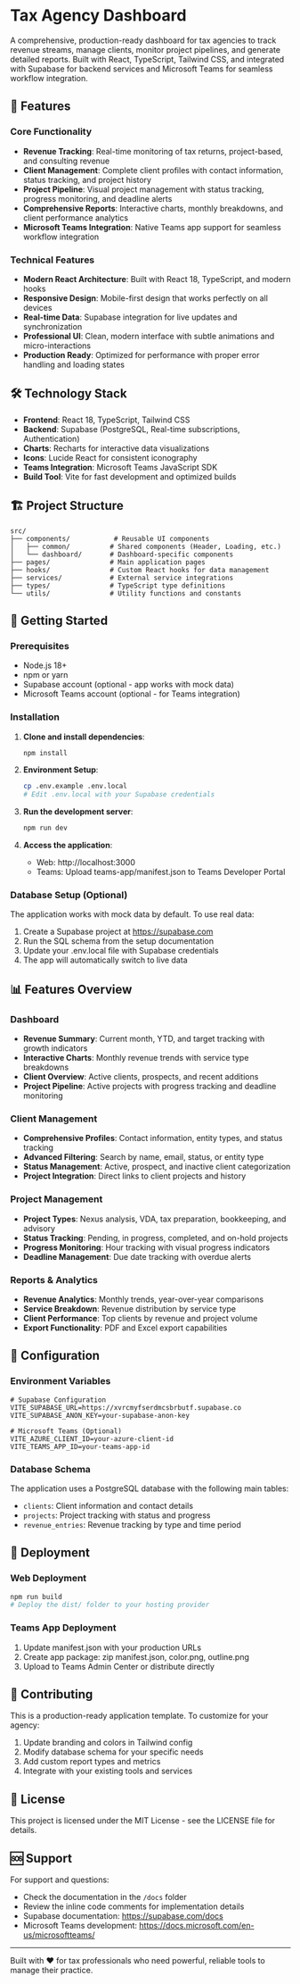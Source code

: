 # Tax Agency Dashboard

A comprehensive, production-ready dashboard for tax agencies to track revenue streams, manage clients, monitor project pipelines, and generate detailed reports. Built with React, TypeScript, Tailwind CSS, and integrated with Supabase for backend services and Microsoft Teams for seamless workflow integration.

## 🚀 Features

### Core Functionality

- **Revenue Tracking**: Real-time monitoring of tax returns, project-based, and consulting revenue
- **Client Management**: Complete client profiles with contact information, status tracking, and project history
- **Project Pipeline**: Visual project management with status tracking, progress monitoring, and deadline alerts
- **Comprehensive Reports**: Interactive charts, monthly breakdowns, and client performance analytics
- **Microsoft Teams Integration**: Native Teams app support for seamless workflow integration

### Technical Features

- **Modern React Architecture**: Built with React 18, TypeScript, and modern hooks
- **Responsive Design**: Mobile-first design that works perfectly on all devices
- **Real-time Data**: Supabase integration for live updates and synchronization
- **Professional UI**: Clean, modern interface with subtle animations and micro-interactions
- **Production Ready**: Optimized for performance with proper error handling and loading states

## 🛠 Technology Stack

- **Frontend**: React 18, TypeScript, Tailwind CSS
- **Backend**: Supabase (PostgreSQL, Real-time subscriptions, Authentication)
- **Charts**: Recharts for interactive data visualizations
- **Icons**: Lucide React for consistent iconography
- **Teams Integration**: Microsoft Teams JavaScript SDK
- **Build Tool**: Vite for fast development and optimized builds

## 🏗 Project Structure

```
src/
├── components/           # Reusable UI components
│   ├── common/          # Shared components (Header, Loading, etc.)
│   └── dashboard/       # Dashboard-specific components
├── pages/               # Main application pages
├── hooks/               # Custom React hooks for data management
├── services/            # External service integrations
├── types/               # TypeScript type definitions
└── utils/               # Utility functions and constants
```

## 🚀 Getting Started

### Prerequisites

- Node.js 18+
- npm or yarn
- Supabase account (optional - app works with mock data)
- Microsoft Teams account (optional - for Teams integration)

### Installation

1. **Clone and install dependencies**:

   ```bash
   npm install
   ```

2. **Environment Setup**:

   ```bash
   cp .env.example .env.local
   # Edit .env.local with your Supabase credentials
   ```

3. **Run the development server**:

   ```bash
   npm run dev
   ```

4. **Access the application**:
   - Web: http://localhost:3000
   - Teams: Upload teams-app/manifest.json to Teams Developer Portal

### Database Setup (Optional)

The application works with mock data by default. To use real data:

1. Create a Supabase project at https://supabase.com
2. Run the SQL schema from the setup documentation
3. Update your .env.local file with Supabase credentials
4. The app will automatically switch to live data

## 📊 Features Overview

### Dashboard

- **Revenue Summary**: Current month, YTD, and target tracking with growth indicators
- **Interactive Charts**: Monthly revenue trends with service type breakdowns
- **Client Overview**: Active clients, prospects, and recent additions
- **Project Pipeline**: Active projects with progress tracking and deadline monitoring

### Client Management

- **Comprehensive Profiles**: Contact information, entity types, and status tracking
- **Advanced Filtering**: Search by name, email, status, or entity type
- **Status Management**: Active, prospect, and inactive client categorization
- **Project Integration**: Direct links to client projects and history

### Project Management

- **Project Types**: Nexus analysis, VDA, tax preparation, bookkeeping, and advisory
- **Status Tracking**: Pending, in progress, completed, and on-hold projects
- **Progress Monitoring**: Hour tracking with visual progress indicators
- **Deadline Management**: Due date tracking with overdue alerts

### Reports & Analytics

- **Revenue Analytics**: Monthly trends, year-over-year comparisons
- **Service Breakdown**: Revenue distribution by service type
- **Client Performance**: Top clients by revenue and project volume
- **Export Functionality**: PDF and Excel export capabilities

## 🔧 Configuration

### Environment Variables

```env
# Supabase Configuration
VITE_SUPABASE_URL=https://xvrcmyfserdmcsbrbutf.supabase.co
VITE_SUPABASE_ANON_KEY=your-supabase-anon-key

# Microsoft Teams (Optional)
VITE_AZURE_CLIENT_ID=your-azure-client-id
VITE_TEAMS_APP_ID=your-teams-app-id
```

### Database Schema

The application uses a PostgreSQL database with the following main tables:

- `clients`: Client information and contact details
- `projects`: Project tracking with status and progress
- `revenue_entries`: Revenue tracking by type and time period

## 🚀 Deployment

### Web Deployment

```bash
npm run build
# Deploy the dist/ folder to your hosting provider
```

### Teams App Deployment

1. Update manifest.json with your production URLs
2. Create app package: zip manifest.json, color.png, outline.png
3. Upload to Teams Admin Center or distribute directly

## 🤝 Contributing

This is a production-ready application template. To customize for your agency:

1. Update branding and colors in Tailwind config
2. Modify database schema for your specific needs
3. Add custom report types and metrics
4. Integrate with your existing tools and services

## 📄 License

This project is licensed under the MIT License - see the LICENSE file for details.

## 🆘 Support

For support and questions:

- Check the documentation in the `/docs` folder
- Review the inline code comments for implementation details
- Supabase documentation: https://supabase.com/docs
- Microsoft Teams development: https://docs.microsoft.com/en-us/microsoftteams/

---

Built with ❤️ for tax professionals who need powerful, reliable tools to manage their practice.
